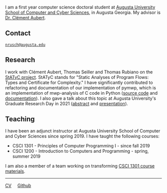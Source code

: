 I am a first year computer science doctoral student at [Augusta University](https://www.augusta.edu/) [School of Computer and Cyber Sciences](https://www.augusta.edu/ccs/), in Augusta Georgia. My advisor is [Dr. Clément Aubert](https://spots.augusta.edu/caubert/).

## Contact

[`nrusch@augusta.edu`](mailto:nrusch@augusta.edu)

## Research

I work with Clément Aubert, Thomas Seiller and Thomas Rubiano on the [StATyC project](https://spots.augusta.edu/caubert/research/statyc). StATyC stands for "Static Analyses of Program Flows: Types and Certificate for Complexity." I have significantly contributed to refactoring and documentation of our implementation of pymwp, which is an implementation of mwp-analysis of C code in Python ([source code](https://github.com/seiller/pymwp) and [documentation](https://seiller.github.io/pymwp/)). I also gave a talk about this topic at Augusta University's Graduate Research Day in 2021 ([abstract](./posts/grd) and [presentation](https://youtu.be/J8QtGZgTOQM)).

## Teaching

I have been an adjunct instructor at Augusta University School of Computer and Cyber Sciences since spring 2019. I have taught the following courses:

- CSCI 1301 - Principles of Computer Programming I - since fall 2019
- CSCI 1200 - Introduction to Computers and Programming - spring, summer 2019

I am also a member of a team working on transforming [CSCI 1301 course materials](https://csci-1301.github.io/about.html).

* * *

[CV](./cv.pdf) &nbsp; &nbsp; [Github](https://github.com/nkrusch) 
